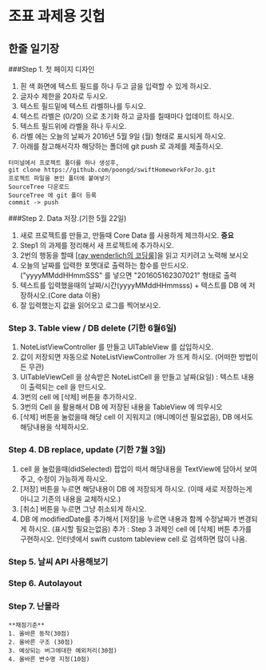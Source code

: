 # 조표 과제용 깃헙
## 한줄 일기장
###Step 1. 첫 페이지 디자인
1. 흰 색 화면에 텍스트 필드를 하나 두고 글을 입력할 수 있게 하시오.
2. 글자수 제한을 20자로 두시오.
3. 텍스트 필드밑에 텍스트 라벨하나를 두시오.
4. 텍스트 라벨은 (0/20) 으로 초기화 하고 글자를 칠때마다 업데이트 하시오.
5. 텍스트 필드위에 라벨을 하나 두시오. 
6. 라벨 에는 오늘의 날짜가 2016년 5월 9일 (월) 형태로 표시되게 하시오.
7. 아래를 참고해서각자 해당하는 폴더에 git push 로 과제를 제출하시오.
```
터미널에서 프로젝트 폴더를 하나 생성후,
git clone https://github.com/poongd/swiftHomeworkForJo.git
프로젝트 파일을 본인 폴더에 붙여넣기
SourceTree 다운로드
SourceTree 에 git 폴더 등록
commit -> push
```
###Step 2. Data 저장.(기한 5월 22일)
1. 새로 프로젝트를 만들고, 만들때 Core Data 를 사용하게 체크하시오. **중요**
2. Step1 의 과제를 정리해서 새 프로젝트에 추가하시오.
3. 2번의 행동을 할때 [[ray wenderlich의 코딩룰]](https://github.com/raywenderlich/swift-style-guide)을 읽고 지키려고 노력해 보시오
4. 오늘의 날짜를 입력한 포맷대로 출력하는 함수를 만드시오. ("yyyyMMddHHmmSSS" 를 넣으면 "201605162307021" 형태로 출력
5. 텍스트를 입력했을때의 날짜/시간(yyyyMMddHHmmsss) + 텍스트를 DB 에 저장하시오.(Core data 이용)
6. 잘 입력했는지 값을 읽어오고 로그를 찍어보시오.

### Step 3. Table view / DB delete (기한 6월6일)
1. NoteListViewController 를 만들고 UITableView 를 삽입하시오.
2. 값이 저장되면 자동으로 NoteListViewController 가 뜨게 하시오. (어떠한 방법이든 무관)
3. UITableViewCell 을 상속받은 NoteListCell 을 만들고 날짜(요일) : 텍스트 내용이 출력되는 cell 을 만드시오.
4. 3번의 cell 에 [삭제] 버튼을 추가하시오.
5. 3번의 Cell 을 활용해서 DB 에 저장된 내용을 TableView 에 띄우시오
6. [삭제] 버튼을 눌렀을때 해당 cell 이 지워지고 (애니메이션 필요없음), DB 에서도 해당내용을 삭제하시오.

### Step 4. DB replace, update (기한 7월 3일)
1. cell 을 눌렀을때(didSelected) 팝업이 떠서 해당내용을 TextView에 담아서 보여주고, 수정이 가능하게 하시오.
2. [저장] 버튼을 누르면 해당내용이 DB 에 저장되게 하시오. (이때 새로 저장하는게 아니고 기존의 내용을 교체하시오.)
3. [취소] 버튼을 누르면 그냥 취소되게 하시오.
4. DB 에 modifiedDate를 추가해서 [저장]을 누르면 내용과 함께 수정날짜가 변경되게 하시오. (표시할 필요는없음)
추가 : Step 3 과제인 cell 에 [삭제] 버튼 추가를 구현하시오. 인터넷에서 swift custom tableview cell 로 검색하면 많이 나옴.
### Step 5. 날씨 API 사용해보기
### Step 6. Autolayout
### Step 7. 난몰라 


```
**채점기준**
1. 올바른 동작(30점)
2. 올바른 구조 (30점)
3. 예상되는 버그에대한 예외처리(30점)
4. 올바른 변수명 지정(10점)
```

